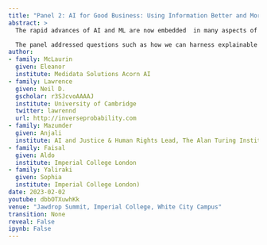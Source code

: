 ```yaml
---
title: "Panel 2: AI for Good Business: Using Information Better and More Responsibly"
abstract: >
  The rapid advances of AI and ML are now embedded  in many aspects of human life. Discussions of the ethical implications have lagged behind the rapid pace of the technological advances and unintended consequences are only now beginning to unfold. 

  The panel addressed questions such as how we can harness explainable AI, mitigate for human biases in the data collection or analysis and use privacy-preserving algorithms to use AI and ML towards a fairer and more equitable world.
author:
- family: McLaurin
  given: Eleanor
  institute: Medidata Solutions Acorn AI
- family: Lawrence
  given: Neil D.
  gscholar: r3SJcvoAAAAJ
  institute: University of Cambridge
  twitter: lawrennd
  url: http://inverseprobability.com
- family: Mazumder
  given: Anjali
  institute: AI and Justice & Human Rights Lead, The Alan Turing Institute
- family: Faisal
  given: Aldo
  institute: Imperial College London
- family: Yaliraki
  given: Sophia
  institute: Imperial College London)
date: 2023-02-02
youtube: dbbOTXuwhKk
venue: "Jawdrop Summit, Imperial College, White City Campus"
transition: None
reveal: False
ipynb: False
---
```




